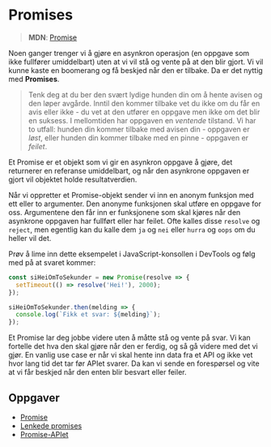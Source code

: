 # Promises

> **MDN**: [Promise](https://developer.mozilla.org/en/docs/Web/JavaScript/Reference/Global_Objects/Promise)

Noen ganger trenger vi å gjøre en asynkron operasjon (en oppgave som ikke fullfører umiddelbart) uten at vi vil stå og vente på at den blir gjort. Vi vil kunne kaste en boomerang og få beskjed når den er tilbake. Da er det nyttig med **Promises**.

> Tenk deg at du ber den svært lydige hunden din om å hente avisen og den løper avgårde. Inntil den kommer tilbake vet du ikke om du får en avis eller ikke - du vet at den utfører en oppgave men ikke om det blir en suksess. I mellomtiden har oppgaven en _ventende_ tilstand. Vi har to utfall: hunden din kommer tilbake med avisen din - oppgaven er _løst_, eller hunden din kommer tilbake med en pinne - oppgaven er _feilet_.

Et Promise er et objekt som vi gir en asynkron oppgave å gjøre, det returnerer en referanse umiddelbart, og når den asynkrone oppgaven er gjort vil objektet holde resultatverdien.

Når vi oppretter et Promise-objekt sender vi inn en anonym funksjon med ett eller to argumenter. Den anonyme funksjonen skal utføre en oppgave for oss. Argumentene den får inn er funksjonene som skal kjøres når den asynkrone oppgaven har fullført eller har feilet. Ofte kalles disse `resolve` og `reject`, men egentlig kan du kalle dem `ja` og `nei` eller `hurra` og `oops` om du heller vil det.

Prøv å lime inn dette eksempelet i JavaScript-konsollen i DevTools og følg med på at svaret kommer:

```js
const siHeiOmToSekunder = new Promise(resolve => {
  setTimeout(() => resolve('Hei!'), 2000);
});

siHeiOmToSekunder.then(melding => {
  console.log(`Fikk et svar: ${melding}`);
});
```

Et Promise lar deg jobbe videre uten å måtte stå og vente på svar. Vi kan fortelle det hva den skal gjøre når den er ferdig, og så gå videre med det vi gjør. En vanlig use case er når vi skal hente inn data fra et API og ikke vet hvor lang tid det tar før APIet svarer. Da kan vi sende en forespørsel og vite at vi får beskjed når den enten blir besvart eller feiler.

## Oppgaver
* [Promise](http://tddbin.com/?636#?kata=es6/language/promise/basics)
* [Lenkede promises](http://tddbin.com/?464#?kata=es6/language/promise/chaining-then)
* [Promise-APIet](http://tddbin.com/?889#?kata=es6/language/promise/api)
